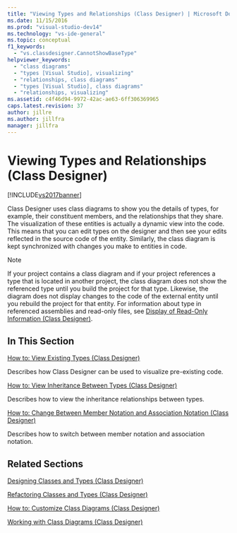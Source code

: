 ```yaml
---
title: "Viewing Types and Relationships (Class Designer) | Microsoft Docs"
ms.date: 11/15/2016
ms.prod: "visual-studio-dev14"
ms.technology: "vs-ide-general"
ms.topic: conceptual
f1_keywords:
  - "vs.classdesigner.CannotShowBaseType"
helpviewer_keywords:
  - "class diagrams"
  - "types [Visual Studio], visualizing"
  - "relationships, class diagrams"
  - "types [Visual Studio], class diagrams"
  - "relationships, visualizing"
ms.assetid: c4f46d94-9972-42ac-ae63-6ff306369965
caps.latest.revision: 37
author: jillre
ms.author: jillfra
manager: jillfra
---
```

# Viewing Types and Relationships (Class Designer)
[!INCLUDE[vs2017banner](../includes/vs2017banner.md)]

Class Designer uses class diagrams to show you the details of types, for example, their constituent members, and the relationships that they share. The visualization of these entities is actually a dynamic view into the code. This means that you can edit types on the designer and then see your edits reflected in the source code of the entity. Similarly, the class diagram is kept synchronized with changes you make to entities in code.

> [!NOTE]
> If your project contains a class diagram and if your project references a type that is located in another project, the class diagram does not show the referenced type until you build the project for that type. Likewise, the diagram does not display changes to the code of the external entity until you rebuild the project for that entity. For information about type in referenced assemblies and read-only files, see [Display of Read-Only Information (Class Designer)](https://msdn.microsoft.com/33e2d3a9-1668-4d10-ae56-fa09b3156e0a).

## In This Section
 [How to: View Existing Types (Class Designer)](../ide/how-to-view-existing-types-class-designer.md)

 Describes how Class Designer can be used to visualize pre-existing code.

 [How to: View Inheritance Between Types (Class Designer)](../ide/how-to-view-inheritance-between-types-class-designer.md)

 Describes how to view the inheritance relationships between types.

 [How to: Change Between Member Notation and Association Notation (Class Designer)](../ide/how-to-change-between-member-notation-and-association-notation-class-designer.md)

 Describes how to switch between member notation and association notation.

## Related Sections
 [Designing Classes and Types (Class Designer)](../ide/designing-classes-and-types-class-designer.md)

 [Refactoring Classes and Types (Class Designer)](../ide/refactoring-classes-and-types-class-designer.md)

 [How to: Customize Class Diagrams (Class Designer)](../ide/how-to-customize-class-diagrams-class-designer.md)

 [Working with Class Diagrams (Class Designer)](../ide/working-with-class-diagrams-class-designer.md)
